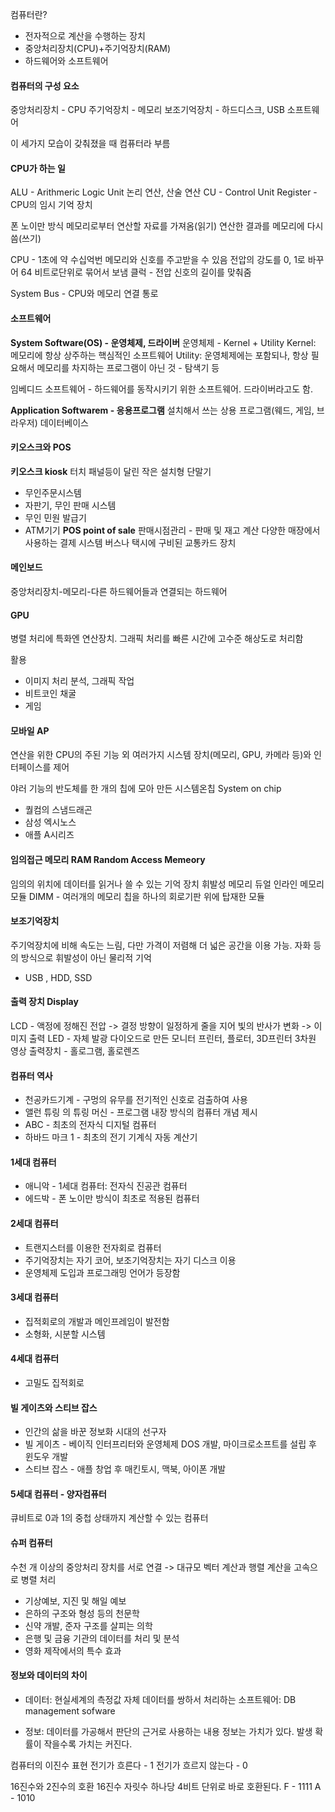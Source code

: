 컴퓨터란?
- 전자적으로 계산을 수행하는 장치
- 중앙처리장치(CPU)+주기억장치(RAM)
- 하드웨어와 소프트웨어

#### 컴퓨터의 구성 요소
중앙처리장치 - CPU
주기억장치 - 메모리
보조기억장치 - 하드디스크, USB
소프트웨어

이 세가지 모습이 갖춰졌을 때 컴퓨터라 부름

#### CPU가 하는 일
ALU - Arithmeric Logic Unit 논리 연산, 산술 연산
CU - Control Unit 
Register - CPU의 임시 기억 장치

폰 노이만 방식
메모리로부터 연산할 자료를 가져옴(읽기)
연산한 결과를 메모리에 다시 씀(쓰기)

CPU - 1초에  약 수십억번 메모리와 신호를 주고받을 수 있음
전압의 강도를 0, 1로 바꾸어 64 비트로단위로 묶어서 보냄
클럭 - 전압 신호의 길이를 맞춰줌

System Bus - CPU와 메모리 연결 통로

#### 소프트웨어
**System Software(OS) - 운영체제, 드라이버**
운영체제 - Kernel + Utility
Kernel: 메모리에 항상 상주하는 핵심적인 소프트웨어
Utility: 운영체제에는 포함되나, 항상 필요해서 메모리를 차지하는 프로그램이 아닌 것 - 탐색기 등

임베디드 소프트웨어 - 하드웨어를 동작시키기 위한 소프트웨어. 드라이버라고도 함.

**Application Softwarem - 응용프로그램**
설치해서 쓰는 상용 프로그램(웨드, 게임, 브라우저)
데이터베이스
#### 키오스크와 POS
**키오스크 kiosk**
터치 패널등이 달린 작은 설치형 단말기
- 무인주문시스템
- 자판기, 무인 판매 시스템
- 무인 민원 발급기
- ATM기기
**POS point of sale**
판매시점관리 - 판매 및 재고 계산
다양한 매장에서 사용하는 결제 시스템
버스나 택시에 구비된 교통카드 장치

#### 메인보드
중앙처리장치-메모리-다른 하드웨어들과 연결되는 하드웨어

#### GPU
병렬 처리에 특화엔 연산장치. 그래픽 처리를 빠른 시간에 고수준 해상도로 처리함

활용
- 이미지 처리 분석, 그래픽 작업
- 비트코인 채굴
- 게임

#### 모바일 AP
연산을 위한 CPU의 주된 기능 외 여러가지 시스템 장치(메모리, GPU, 카메라 등)와 인터페이스를 제어

야러 기능의 반도체를 한 개의 칩에 모아 만든 시스템온칩 System on chip
- 퀄컴의 스냄드래곤
- 삼성 엑시노스
- 애플 A시리즈

#### 임의접근 메모리 RAM Random Access Memeory
임의의 위치에 데이터를 읽거나 쓸 수 있는 기억 장치
휘발성 메모리
듀얼 인라인 메모리 모듈 DIMM - 여러개의 메모리 칩을 하나의 회로기판 위에 탑재한 모듈

#### 보조기억장치

주기억장치에 비해 속도는 느림, 다만 가격이 저렴해 더 넓은 공간을 이용 가능.
자화 등의 방식으로 휘발성이 아닌 물리적 기억
- USB , HDD, SSD

#### 출력 장치 Display

LCD - 액정에 정해진 전압 -> 결정 방향이 일정하게 줄을 지어 빛의 반사가 변화 -> 이미지 출력
LED - 자체 발광 다이오드로 만든 모니터
프린터, 플로터, 3D프린터
3차원 영상 출력장치 - 홀로그램, 홀로렌즈

#### 컴퓨터 역사
- 천공카드기계 - 구멍의 유무를 전기적인 신호로 검출하여 사용
- 앨런 튜링 의 튜링 머신 - 프로그램 내장 방식의 컴퓨터 개념 제시
- ABC - 최초의 전자식 디지털 컴퓨터
- 하바드 마크 1 - 최초의 전기 기계식 자동 계산기

#### 1세대 컴퓨터
- 애니악 - 1세대 컴퓨터: 전자식 진공관 컴퓨터
- 에드박 - 폰 노이만 방식이 최초로 적용된 컴퓨터

#### 2세대 컴퓨터
- 트랜지스터를 이용한 전자회로 컴퓨터
- 주기억장치는 자기 코어, 보조기억장치는 자기 디스크 이용
- 운영체제 도입과 프로그래밍 언어가 등장함

#### 3세대 컴퓨터
- 집적회로의 개발과 메인프레임이 발전함
- 소형화, 시분할 시스템

#### 4세대 컴퓨터
- 고밀도 집적회로

#### 빌 게이츠와 스티브 잡스
- 인간의 삶을 바꾼 정보화 시대의 선구자
- 빌 게이츠 - 베이직 인터프리터와 운영체제 DOS 개발, 마이크로소프트를 설립 후 윈도우 개발
- 스티브 잡스 - 애플 창업 후 매킨토시, 맥북, 아이폰 개발


#### 5세대 컴퓨터 - 양자컴퓨터
큐비트로 0과 1의 중첩 상태까지 계산할 수 있는 컴퓨터


#### 슈퍼 컴퓨터
수천 개 이상의 중앙처리 장치를 서로 연결 -> 대규모 벡터 계산과 행렬 계산을 고속으로 병렬 처리
- 기상예보, 지진 및 해일 예보
- 은하의 구조와 형성 등의 천문학
- 신약 개발, 준자 구조를 살피는 의학
- 은행 및 금융 기관의 데이터를 처리 및 분석
- 영화 제작에서의 특수 효과

#### 정보와 데이터의 차이
- 데이터: 현실세계의 측정값 자체
데이터를 쌍하서 처리하는 소프트웨어: DB management sofware

- 정보: 데이터를 가공해서 판단의 근거로 사용하는 내용
정보는 가치가 있다. 발생 확률이 작을수록 가치는 커진다.

컴퓨터의 이진수 표현
전기가 흐른다 - 1
전기가 흐르지 않는다 - 0

16진수와 2진수의 호환
16진수 자릿수 하나당 4비트 단위로 바로 호환된다.
F - 1111
A - 1010













